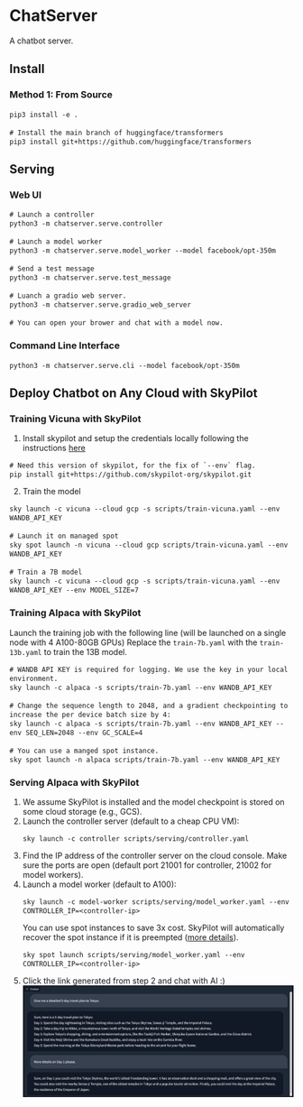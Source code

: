 # ChatServer
A chatbot server.

## Install

### Method 1: From Source
```
pip3 install -e .

# Install the main branch of huggingface/transformers
pip3 install git+https://github.com/huggingface/transformers
```

## Serving

### Web UI
```
# Launch a controller
python3 -m chatserver.serve.controller

# Launch a model worker
python3 -m chatserver.serve.model_worker --model facebook/opt-350m

# Send a test message
python3 -m chatserver.serve.test_message

# Luanch a gradio web server.
python3 -m chatserver.serve.gradio_web_server

# You can open your brower and chat with a model now.
```

### Command Line Interface
```
python3 -m chatserver.serve.cli --model facebook/opt-350m
```

## Deploy Chatbot on Any Cloud with SkyPilot
### Training Vicuna with SkyPilot
1. Install skypilot and setup the credentials locally following the instructions [here](https://skypilot.readthedocs.io/en/latest/getting-started/installation.html)
```
# Need this version of skypilot, for the fix of `--env` flag.
pip install git+https://github.com/skypilot-org/skypilot.git
```
2. Train the model
```
sky launch -c vicuna --cloud gcp -s scripts/train-vicuna.yaml --env WANDB_API_KEY

# Launch it on managed spot
sky spot launch -n vicuna --cloud gcp scripts/train-vicuna.yaml --env WANDB_API_KEY

# Train a 7B model
sky launch -c vicuna --cloud gcp -s scripts/train-vicuna.yaml --env WANDB_API_KEY --env MODEL_SIZE=7
```

### Training Alpaca with SkyPilot
Launch the training job with the following line (will be launched on a single node with 4 A100-80GB GPUs)
Replace the `train-7b.yaml` with the `train-13b.yaml` to train the 13B model.
```
# WANDB API KEY is required for logging. We use the key in your local environment.
sky launch -c alpaca -s scripts/train-7b.yaml --env WANDB_API_KEY

# Change the sequence length to 2048, and a gradient checkpointing to increase the per device batch size by 4:
sky launch -c alpaca -s scripts/train-7b.yaml --env WANDB_API_KEY --env SEQ_LEN=2048 --env GC_SCALE=4

# You can use a manged spot instance.
sky spot launch -n alpaca scripts/train-7b.yaml --env WANDB_API_KEY
```

### Serving Alpaca with SkyPilot
1. We assume SkyPilot is installed and the model checkpoint is stored on some cloud storage (e.g., GCS).
2. Launch the controller server (default to a cheap CPU VM):
    ```
    sky launch -c controller scripts/serving/controller.yaml
    ```
3. Find the IP address of the controller server on the cloud console. Make sure the ports are open (default port 21001 for controller, 21002 for model workers).
4. Launch a model worker (default to A100):
    ```
    sky launch -c model-worker scripts/serving/model_worker.yaml --env CONTROLLER_IP=<controller-ip>
    ```
    You can use spot instances to save 3x cost. SkyPilot will automatically recover the spot instance if it is preempted ([more details](https://skypilot.readthedocs.io/en/latest/examples/spot-jobs.html)).
    ```
    sky spot launch scripts/serving/model_worker.yaml --env CONTROLLER_IP=<controller-ip>
    ```
5. Click the link generated from step 2 and chat with AI :)
![screenshot](./assets/screenshot.png)

